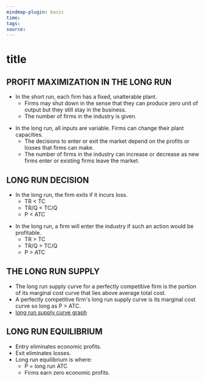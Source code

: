 ```yaml
---
mindmap-plugin: basic
time: 
tags: 
source:
---
```

# title
## PROFIT MAXIMIZATION IN THE LONG RUN
- In the short run, each firm has a fixed, unalterable plant.
	- Firms may shut down in the sense that they can produce zero unit of output but they still stay in the business.
	- The number of firms in the industry is given.
<!--ID: 1708098043209-->


- In the long run, all inputs are variable. Firms can change their plant capacities.
	- The decisions to enter or exit the market depend on the profits or losses that firms can make.
	- The number of firms in the industry can increase or decrease as new firms enter or existing firms leave the market.

## LONG RUN DECISION
- In the long run, the firm exits if it incurs loss.
	- TR \< TC
	- TR/Q \< TC/Q
	- P \< ATC
<!--ID: 1708098043214-->


- In the long run, a firm will enter the industry if such an action would be profitable.
	- TR \> TC
	- TR/Q \> TC/Q
	- P \> ATC

## THE LONG RUN SUPPLY
- The long run supply curve for a perfectly competitive firm is the portion of its marginal cost curve that lies above average total cost.
- A perfectly competitive firm's long run supply curve is its marginal cost curve so long as P \> ATC.
- [long run supply curve graph](https://i.imgur.com/YBX7Cxr.png)
<!--ID: 1708098043220-->


## LONG RUN EQUILIBRIUM
- Entry eliminates economic profits.
- Exit eliminates losses.
- Long run equilibrium is where:
	- P = long run ATC
	- Firms earn zero economic profits.
<!--ID: 1708098043224-->
